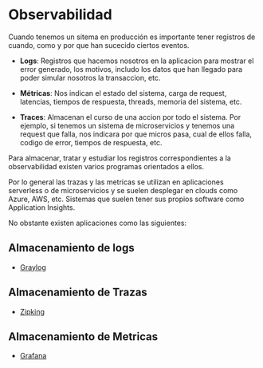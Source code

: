 # Observabilidad 
Cuando tenemos un sitema en producción es importante tener registros de cuando, como y por que han sucecido ciertos eventos.
 
- **Logs**: Registros que hacemos nosotros en la aplicacion para mostrar el error generado, los motivos, includo los datos que han llegado para poder simular nosotros la transaccion, etc.

- **Métricas**: Nos indican el estado del sistema, carga de request, latencias, tiempos de respuesta, threads, memoria del sistema, etc.

- **Traces**: Almacenan el curso de una accion por todo el sistema. Por ejemplo, si tenemos un sistema de microservicios y tenemos una request que falla, nos indicara por que micros pasa, cual de ellos falla, codigo de error, tiempos de respuesta, etc.

Para almacenar, tratar y estudiar los registros correspondientes a la observabilidad existen varios programas orientados a ellos.

Por lo general las trazas y las metricas se utilizan en aplicaciones serverless o de microservicios y se suelen desplegar en clouds como Azure, AWS, etc. Sistemas que suelen tener sus propios software como Application Insights.

No obstante existen aplicaciones como las siguientes:

## Almacenamiento de logs
- [Graylog](./Logs/Graylog.md)

## Almacenamiento de Trazas
- [Zipking](./Traces/Zipking.md)

## Almacenamiento de Metricas
- [Grafana](./Metricas/Grafana.md)